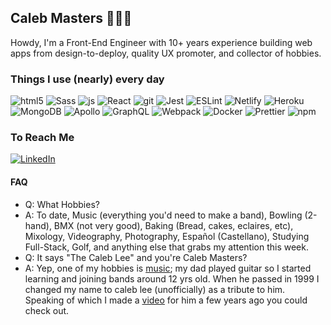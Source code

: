 ## Caleb Masters 👨🏻‍💻
Howdy, I'm a Front-End Engineer with 10+ years experience building web apps from design-to-deploy, quality UX promoter, and collector of hobbies.

### Things I use (nearly) every day
<div>
<img alt="html5" src="https://img.shields.io/badge/-HTML5-E34F26?style=for-the-badge&logo=html5&labelColor=2b2b2b" />
<img alt="Sass" src="https://img.shields.io/badge/-Sass-c35e98?style=for-the-badge&logo=sass&labelColor=2b2b2b" />
<img alt="js" src="https://img.shields.io/badge/-JavaScript-%23F7DF1C?style=for-the-badge&logo=javascript&labelColor=2b2b2b" />
<img alt="React" src="https://img.shields.io/badge/-React-45b8d8?style=for-the-badge&logo=react&labelColor=2b2b2b" />
<img alt="git" src="https://img.shields.io/badge/-Git-F05032?style=for-the-badge&logo=git&labelColor=2b2b2b" />
<img alt="Jest" src="https://img.shields.io/badge/-Jest-916e79?style=for-the-badge&logo=jest&logoColor=916e79&labelColor=2b2b2b" />
<img alt="ESLint" src="https://img.shields.io/badge/-ESLint-472fbd?style=for-the-badge&logo=eslint&logoColor=ffffff&labelColor=2b2b2b" />
<img alt="Netlify" src="https://img.shields.io/badge/-Netlify-00c7b6?style=for-the-badge&logo=Netlify&labelColor=2b2b2b" />
<img alt="Heroku" src="https://img.shields.io/badge/-Heroku-430098?style=for-the-badge&logo=heroku&logoColor=ffffff&labelColor=2b2b2b" />
<img alt="MongoDB" src="https://img.shields.io/badge/-MongoDB-13aa52?style=for-the-badge&logo=mongodb&labelColor=2b2b2b" />
<img alt="Apollo" src="https://img.shields.io/badge/-Apollo%20Cloud-311C87?style=for-the-badge&logo=apollo-graphql&labelColor=2b2b2b" />
<img alt="GraphQL" src="https://img.shields.io/badge/-GraphQL-da0493?style=for-the-badge&logo=graphql&labelColor=2b2b2b" />
<img alt="Webpack" src="https://img.shields.io/badge/-Webpack-8DD6F9?style=for-the-badge&logo=webpack&labelColor=2b2b2b" /> 
<img alt="Docker" src="https://img.shields.io/badge/-Docker-46a2f1?style=for-the-badge&logo=docker&labelColor=2b2b2b" />
<img alt="Prettier" src="https://img.shields.io/badge/-Prettier-F7B93E?style=for-the-badge&logo=prettier&labelColor=2b2b2b" />
<img alt="npm" src="https://img.shields.io/badge/-NPM-CB3837?style=for-the-badge&logo=npm&labelColor=2b2b2b" />
</div>

### To Reach Me
[<img alt="LinkedIn" src="https://img.shields.io/badge/-LinkedIn-0b65c2?style=for-the-badge&logo=linkedin&logoColor=0b65c2&labelColor=2b2b2b" />](https://www.linkedin.com/in/caleb-masters-atx/)

#### FAQ
- Q: What Hobbies?
- A: To date, Music (everything you'd need to make a band), Bowling (2-hand), BMX (not very good), Baking (Bread, cakes, eclaires, etc), Mixology, Videography, Photography, Español (Castellano), Studying Full-Stack, Golf, and anything else that grabs my attention this week.
- Q: It says "The Caleb Lee" and you're Caleb Masters?
- A: Yep, one of my hobbies is [music](https://yayforsquares.bandcamp.com/); my dad played guitar so I started learning and joining bands around 12 yrs old. When he passed in 1999 I changed my name to caleb lee (unofficially) as a tribute to him. Speaking of which I made a [video](https://vimeo.com/355867117) for him a few years ago you could check out.

